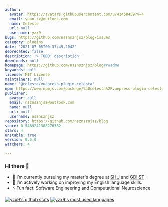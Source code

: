 ```yaml
---
author:
  avatar: https://avatars.githubusercontent.com/u/41458459?v=4
  email: yuan.zx@outlook.com
  name: Celeste
  url: null
  username: yzx9
bugs: https://github.com/nsznsznjsz/blog/issues
category: plugins
date: '2021-07-05T00:37:49.204Z'
deprecated: false
description: '> TODO: description'
downloads: null
homepage: https://github.com/nsznsznjsz/blog#readme
keywords: null
license: MIT License
maintainers: null
name: '@celesta/vuepress-plugin-celesta'
npm: https://www.npmjs.com/package/%40celesta%2Fvuepress-plugin-celesta
publisher:
  avatar: null
  email: nsznsznjsz@outlook.com
  name: null
  url: null
  username: nsznsznjsz
repository: https://github.com/nsznsznjsz/blog
score: 0.5489241388276382
stars: 4
unstable: true
version: 0.5.0
watchers: 4

---
```


### Hi there 👋

- 🔭 I’m currently pursuing my master's degree at [SHU](https://www.shu.edu.cn/) and [GDIIST](https://www.gdiist.cn/en/)
- 🌱 I’m actively working on improving my English language skills.
- ⚡ Fun fact: Software Engineering and Computational Neuroscience

[![yzx9's github stats](https://github-readme-stats-yzx9.vercel.app/api/?username=yzx9&show_icons=true&hide_title=true)](https://github.com/anuraghazra/github-readme-stats)
[![yzx9's most used languages](https://github-readme-stats-yzx9.vercel.app/api/top-langs/?username=yzx9&layout=compact&exclude_repo=yzx9.github.io)](https://github.com/anuraghazra/github-readme-stats)

<!--
**yzx9/yzx9** is a ✨ _special_ ✨ repository because its `README.md` (this file) appears on your GitHub profile.

Here are some ideas to get you started:

- 🔭 I’m currently working on ...
- 🌱 I’m currently learning ...
- 👯 I’m looking to collaborate on ...
- 🤔 I’m looking for help with ...
- 💬 Ask me about ...
- 📫 How to reach me: ...
- 😄 Pronouns: ...
- ⚡ Fun fact: ...
-->
